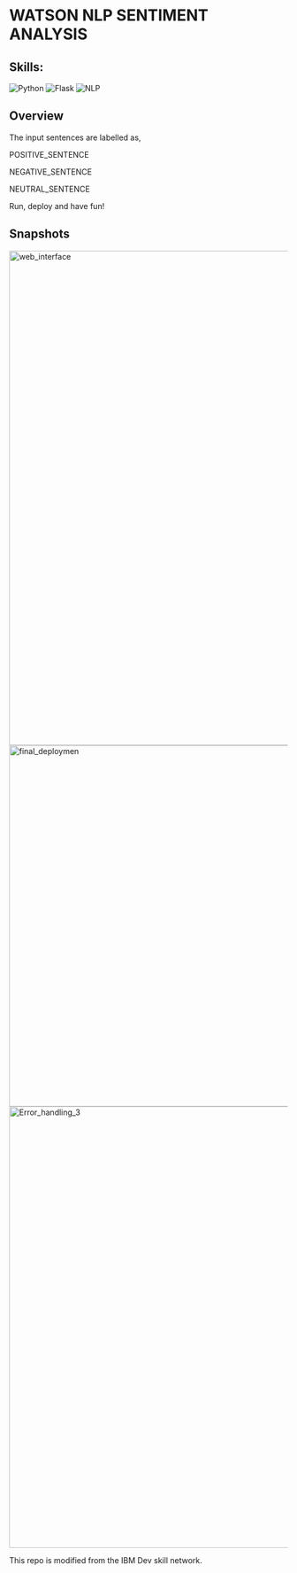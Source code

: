 # WATSON NLP SENTIMENT ANALYSIS
## Skills:
 <img src="https://img.shields.io/badge/Python-3776AB?style=flat-square&logo=python&logoColor=white" alt="Python">  <img src="https://img.shields.io/badge/Flask-3776AB?style=flat-square&logo=flask&logoColor=white" alt="Flask"> <img src="https://img.shields.io/badge/NLP-3776AB?style=flat-square&logo=nlp&logoColor=white" alt="NLP"> 
## Overview
The input sentences are labelled as,

POSITIVE_SENTENCE

NEGATIVE_SENTENCE

NEUTRAL_SENTENCE

Run, deploy and have fun!

## Snapshots

<img width="893" alt="web_interface" src="https://github.com/harvind-here/Sentiment-Analysis/assets/138276429/86ad55bf-9d8d-47b4-bf81-be6094405c74">
<img width="652" alt="final_deploymen" src="https://github.com/harvind-here/Sentiment-Analysis/assets/138276429/cbcecd55-ce16-4ea1-8071-3f649c443a78">
<img width="797" alt="Error_handling_3" src="https://github.com/harvind-here/Sentiment-Analysis/assets/138276429/326c8da1-fb76-46bd-90c6-969674d8b4f7">

This repo is modified from the IBM Dev skill network.
